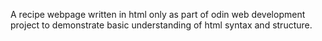 A recipe webpage written in html only as part of odin web development project 
to demonstrate basic understanding of html syntax and structure.
